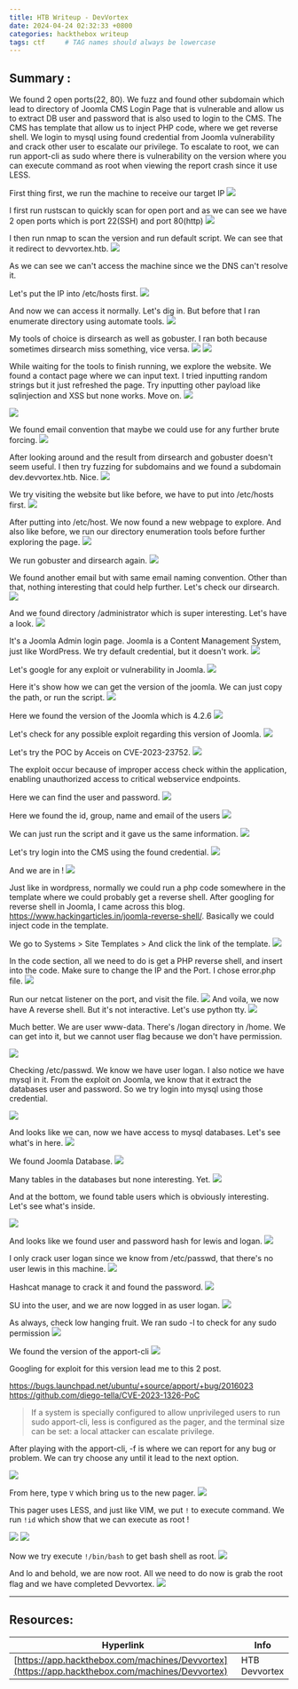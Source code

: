 ```yaml
---
title: HTB Writeup - DevVortex
date: 2024-04-24 02:32:33 +0800
categories: hackthebox writeup
tags: ctf     # TAG names should always be lowercase
---
```



## Summary :

We found 2 open ports(22, 80). We fuzz and found other subdomain which lead to directory of Joomla CMS Login Page that is vulnerable and allow us to extract DB user and password that is also used to login to the CMS. The CMS has template that allow us to inject PHP code, where we get reverse shell. We login to mysql using found credential from Joomla vulnerability and crack other user to escalate our privilege. To escalate to root, we can run apport-cli as sudo where there is vulnerability on the version where you can execute command as root when viewing the report crash since it use LESS.

First thing first, we run the machine to receive our target IP
![](/assets/devvortex/htb-devvortex-box.png)

I first run rustscan to quickly scan for open port and as we can see we have 2 open ports which is port 22(SSH) and port 80(http)
![](/assets/devvortex/htb-devvortex-box-rustscan.png)

I then run nmap to scan the version and run default script. We can see that it redirect to devvortex.htb.
![](/assets/devvortex/htb-devvortex-box-nmap.png)

As we can see we can't access the machine since we the DNS can't resolve it.

Let's put the IP into /etc/hosts first.
![](/assets/devvortex/htb-devvortex-box-etchosts.png)

And now we can access it normally. Let's dig in. But before that I ran enumerate directory using automate tools.
![](/assets/devvortex/htb-devvortex-box-web1.png)

My tools of choice is dirsearch as well as gobuster. I ran both because sometimes dirsearch miss something, vice versa.
![](/assets/devvortex/htb-devvortex-box-dirsearch.png)
![](/assets/devvortex/htb-devvortex-box-gobuster.png)

While waiting for the tools to finish running, we explore the website. We found a contact page where we can input text. I tried inputting random strings but it just refreshed the page. Try inputting other payload like sqlinjection and XSS but none works. Move on.
![](/assets/devvortex/htb-devvortex-box-contact.png)

![](/assets/devvortex/htb-devvortex-box-network.png)

We found email convention that maybe we could use for any further brute forcing.
![](/assets/devvortex/htb-devvortex-box-footer.png)

After looking around and the result from dirsearch and gobuster doesn't seem useful. I then try fuzzing for subdomains and we found a subdomain dev.devvortex.htb. Nice.
![](/assets/devvortex/htb-devvortex-box-ffuf.png)

We try visiting the website but like before, we have to put into /etc/hosts first.
![](/assets/devvortex/htb-devvortex-box-dev.png)

After putting into /etc/host. We now found a new webpage to explore. And also like before, we run our directory enumeration tools before further exploring the page.
![](/assets/devvortex/htb-devvortex-box-devhome.png)

We run gobuster and dirsearch again.
![](/assets/devvortex/htb-devvortex-box-gobuster2.png)

We found another email but with same email naming convention. Other than that, nothing interesting that could help further. Let's check our dirsearch.
![](/assets/devvortex/htb-devvortex-box-contact.png)

And we found directory /administrator which is super interesting. Let's have a look.
![](/assets/devvortex/htb-devvortex-box-dev-dirsearch.png)

It's a Joomla Admin login page. Joomla is a Content Management System, just like WordPress.
We try default credential, but it doesn't work.
![](/assets/devvortex/htb-devvortex-box-joomladefault.png)

Let's google for any exploit or vulnerability in Joomla.
![](/assets/devvortex/htb-devvortex-box-hacktricks-joomla.png)

Here it's show how we can get the version of the joomla. We can just copy the path, or run the script.
![](/assets/devvortex/htb-devvortex-box-joomlaversion.png)

Here we found the version of the Joomla which is 4.2.6
![](/assets/devvortex/htb-devvortex-box-joomlavers.png)

Let's check for any possible exploit regarding this version of Joomla.
![](/assets/devvortex/htb-devvortex-box-joomla-cve.png)

Let's try the POC by Acceis on CVE-2023-23752.
![](/assets/devvortex/htb-devvortex-box-acceis.png)

The exploit occur because of improper access check within the application, enabling unauthorized access to critical webservice endpoints.

Here we can find the user and password.
![](/assets/devvortex/htb-devvortex-box-joomlacred.png)

Here we found the id, group, name and email of the users
![](/assets/devvortex/htb-devvortex-box-joomlacred2.png)

We can just run the script and it gave us the same information.
![](/assets/devvortex/htb-devvortex-box-exploit.png)

Let's try login into the CMS using the found credential.
![](/assets/devvortex/htb-devvortex-box-adminlogin.png)

And we are in !
![](/assets/devvortex/htb-devvortex-box-joomlacms.png)

Just like in wordpress, normally we could run a php code somewhere in the template where we could probably get a reverse shell. After googling for reverse shell in Joomla, I came across this blog. https://www.hackingarticles.in/joomla-reverse-shell/. Basically we could inject code in the template.

We go to Systems \> Site Templates \> And click the link of the template.
![](/assets/devvortex/htb-devvortex-box-joomlathemes.png)

In the code section, all we need to do is get a PHP reverse shell, and insert into the code. Make sure to change the IP and the Port. I chose error.php file.
![](/assets/devvortex/htb-devvortex-box-phprevinject.png)

Run our netcat listener on the port, and visit the file.
![](/assets/devvortex/htb-devvortex-box-error.png)
And voila, we now have A reverse shell. But it's not interactive. Let's use python tty.
![](/assets/devvortex/htb-devvortex-box-revshell.png)

Much better. We are user www-data. There's /logan directory in /home. We can get into it, but we cannot user flag because we don't have permission.

![](/assets/devvortex/htb-devvortex-box-initial.png)

Checking /etc/passwd. We know we have user logan. I also notice we have mysql in it. From the exploit on Joomla, we know that it extract the databases user and password. So we try login into mysql using those credential.

![](/assets/devvortex/htb-devvortex-box-etc-passwd.png)

And looks like we can, now we have access to mysql databases. Let's see what's in here.
![](/assets/devvortex/htb-devvortex-box-mysql.png)

We found Joomla Database.
![](/assets/devvortex/htb-devvortex-box-databases.png)

Many tables in the databases but none interesting. Yet.
![](/assets/devvortex/htb-devvortex-box-tables1.png)

And at the bottom, we found table users which is obviously interesting. Let's see what's inside.

![](/assets/devvortex/htb-devvortex-box-tableuser.png)

And looks like we found user and password hash for lewis and logan.
![](/assets/devvortex/htb-devvortex-box-hashes.png)

I only crack user logan since we know from /etc/passwd, that there's no user lewis in this machine.
![](/assets/devvortex/htb-devvortex-box-hashcatlogan.png)

Hashcat manage to crack it and found the password.
![](/assets/devvortex/htb-devvortex-box-crackedlogan.png)

SU into the user, and we are now logged in as user logan.
![](/assets/devvortex/htb-devvortex-box-sulogan.png)

As always, check low hanging fruit. We ran sudo -l to check for any sudo permission
![](/assets/devvortex/htb-devvortex-box-sudol.png)

We found the version of the apport-cli
![](/assets/devvortex/htb-devvortex-box-apportver.png)

Googling for exploit for this version lead me to this 2 post.

https://bugs.launchpad.net/ubuntu/+source/apport/+bug/2016023
https://github.com/diego-tella/CVE-2023-1326-PoC

> If a system is specially configured to allow unprivileged users to run sudo apport-cli, less is configured as the pager, and the terminal size can be set: a local attacker can escalate privilege.

After playing with the apport-cli, -f is where we can report for any bug or problem. We can try choose any until it lead to the next option.

![](/assets/devvortex/htb-devvortex-box-apport1.png)

From here, type `V` which bring us to the new pager.
![](/assets/devvortex/htb-devvortex-box-apport2.png)

This pager uses LESS, and just like VIM, we put `!` to execute command. We run `!id` which show that we can execute as root !

![](/assets/devvortex/htb-devvortex-box-rootid.png)
![](/assets/devvortex/htb-devvortex-box-execroot.png)

Now we try execute `!/bin/bash` to get bash shell as root.
![](/assets/devvortex/htb-devvortex-box-binbash.png)

And lo and behold, we are now root. All we need to do now is grab the root flag and we have completed Devvortex.
![](/assets/devvortex/htb-devvortex-box-root.png)

------------------------------------------------------------------------

## Resources:

| Hyperlink                                     | Info          |
|-----------------------------------------------|---------------|
| [https://app.hackthebox.com/machines/Devvortex](https://app.hackthebox.com/machines/Devvortex) | HTB Devvortex |

